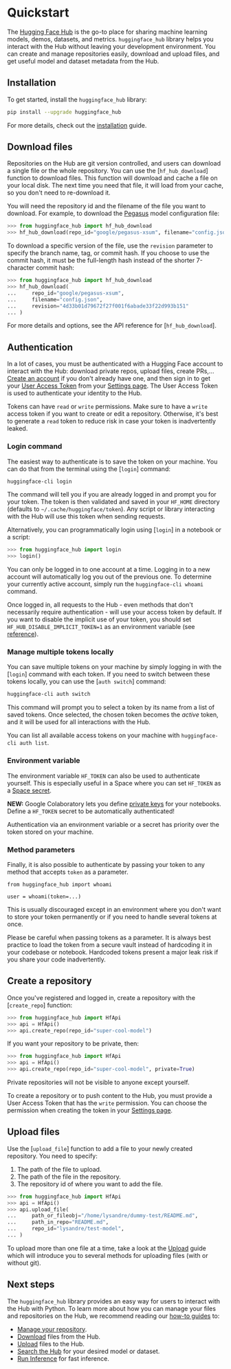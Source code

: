 <!--⚠️ Note that this file is in Markdown but contains specific syntax for our doc-builder (similar to MDX) that may not be
rendered properly in your Markdown viewer.
-->

# Quickstart

The [Hugging Face Hub](https://huggingface.co/) is the go-to place for sharing machine learning
models, demos, datasets, and metrics. `huggingface_hub` library helps you interact with
the Hub without leaving your development environment. You can create and manage
repositories easily, download and upload files, and get useful model and dataset
metadata from the Hub.

## Installation

To get started, install the `huggingface_hub` library:

```bash
pip install --upgrade huggingface_hub
```

For more details, check out the [installation](installation) guide.

## Download files

Repositories on the Hub are git version controlled, and users can download a single file
or the whole repository. You can use the [`hf_hub_download`] function to download files.
This function will download and cache a file on your local disk. The next time you need
that file, it will load from your cache, so you don't need to re-download it.

You will need the repository id and the filename of the file you want to download. For
example, to download the [Pegasus](https://huggingface.co/google/pegasus-xsum) model
configuration file:

```py
>>> from huggingface_hub import hf_hub_download
>>> hf_hub_download(repo_id="google/pegasus-xsum", filename="config.json")
```

To download a specific version of the file, use the `revision` parameter to specify the
branch name, tag, or commit hash. If you choose to use the commit hash, it must be the
full-length hash instead of the shorter 7-character commit hash:

```py
>>> from huggingface_hub import hf_hub_download
>>> hf_hub_download(
...     repo_id="google/pegasus-xsum",
...     filename="config.json",
...     revision="4d33b01d79672f27f001f6abade33f22d993b151"
... )
```

For more details and options, see the API reference for [`hf_hub_download`].

<a id="login"></a> <!-- backward compatible anchor -->

## Authentication

In a lot of cases, you must be authenticated with a Hugging Face account to interact with
the Hub: download private repos, upload files, create PRs,...
[Create an account](https://huggingface.co/join) if you don't already have one, and then sign in
to get your [User Access Token](https://huggingface.co/docs/hub/security-tokens) from
your [Settings page](https://huggingface.co/settings/tokens). The User Access Token is
used to authenticate your identity to the Hub.

<Tip>

Tokens can have `read` or `write` permissions. Make sure to have a `write` access token if you want to create or edit a repository. Otherwise, it's best to generate a `read` token to reduce risk in case your token is inadvertently leaked.

</Tip>

### Login command

The easiest way to authenticate is to save the token on your machine. You can do that from the terminal using the [`login`] command:

```bash
huggingface-cli login
```

The command will tell you if you are already logged in and prompt you for your token. The token is then validated and saved in your `HF_HOME` directory (defaults to `~/.cache/huggingface/token`). Any script or library interacting with the Hub will use this token when sending requests.

Alternatively, you can programmatically login using [`login`] in a notebook or a script:

```py
>>> from huggingface_hub import login
>>> login()
```

You can only be logged in to one account at a time. Logging in to a new account will automatically log you out of the previous one. To determine your currently active account, simply run the `huggingface-cli whoami` command.

<Tip warning={true}>

Once logged in, all requests to the Hub - even methods that don't necessarily require authentication - will use your access token by default. If you want to disable the implicit use of your token, you should set `HF_HUB_DISABLE_IMPLICIT_TOKEN=1` as an environment variable (see [reference](../package_reference/environment_variables#hfhubdisableimplicittoken)).

</Tip>

### Manage multiple tokens locally

You can save multiple tokens on your machine by simply logging in with the [`login`] command with each token. If you need to switch between these tokens locally, you can use the [`auth switch`] command:

```bash
huggingface-cli auth switch
```

This command will prompt you to select a token by its name from a list of saved tokens. Once selected, the chosen token becomes the _active_ token, and it will be used for all interactions with the Hub.


You can list all available access tokens on your machine with `huggingface-cli auth list`.

### Environment variable

The environment variable `HF_TOKEN` can also be used to authenticate yourself. This is especially useful in a Space where you can set `HF_TOKEN` as a [Space secret](https://huggingface.co/docs/hub/spaces-overview#managing-secrets).

<Tip>

**NEW:** Google Colaboratory lets you define [private keys](https://twitter.com/GoogleColab/status/1719798406195867814) for your notebooks. Define a `HF_TOKEN` secret to be automatically authenticated!

</Tip>

Authentication via an environment variable or a secret has priority over the token stored on your machine.

### Method parameters

Finally, it is also possible to authenticate by passing your token to any method that accepts `token` as a parameter.

```
from huggingface_hub import whoami

user = whoami(token=...)
```

This is usually discouraged except in an environment where you don't want to store your token permanently or if you need to handle several tokens at once.

<Tip warning={true}>

Please be careful when passing tokens as a parameter. It is always best practice to load the token from a secure vault instead of hardcoding it in your codebase or notebook. Hardcoded tokens present a major leak risk if you share your code inadvertently.

</Tip>

## Create a repository

Once you've registered and logged in, create a repository with the [`create_repo`]
function:

```py
>>> from huggingface_hub import HfApi
>>> api = HfApi()
>>> api.create_repo(repo_id="super-cool-model")
```

If you want your repository to be private, then:

```py
>>> from huggingface_hub import HfApi
>>> api = HfApi()
>>> api.create_repo(repo_id="super-cool-model", private=True)
```

Private repositories will not be visible to anyone except yourself.

<Tip>

To create a repository or to push content to the Hub, you must provide a User Access
Token that has the `write` permission. You can choose the permission when creating the
token in your [Settings page](https://huggingface.co/settings/tokens).

</Tip>

## Upload files

Use the [`upload_file`] function to add a file to your newly created repository. You
need to specify:

1. The path of the file to upload.
2. The path of the file in the repository.
3. The repository id of where you want to add the file.

```py
>>> from huggingface_hub import HfApi
>>> api = HfApi()
>>> api.upload_file(
...     path_or_fileobj="/home/lysandre/dummy-test/README.md",
...     path_in_repo="README.md",
...     repo_id="lysandre/test-model",
... )
```

To upload more than one file at a time, take a look at the [Upload](./guides/upload) guide
which will introduce you to several methods for uploading files (with or without git).

## Next steps

The `huggingface_hub` library provides an easy way for users to interact with the Hub
with Python. To learn more about how you can manage your files and repositories on the
Hub, we recommend reading our [how-to guides](./guides/overview) to:

- [Manage your repository](./guides/repository).
- [Download](./guides/download) files from the Hub.
- [Upload](./guides/upload) files to the Hub.
- [Search the Hub](./guides/search) for your desired model or dataset.
- [Run Inference](./guides/inference) for fast inference.
